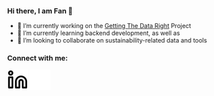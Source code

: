 ### Hi there, I am Fan 👋



- 🔭 I’m currently working on the [Getting The Data Right](https://www.en.plan.aau.dk/getting-the-data-right/) Project
- 🌱 I’m currently learning backend development, as well as 
- 👯 I’m looking to collaborate on sustainability-related data and tools

### Connect with me:

[![website](./img/linkedin-light.svg)](https://www.linkedin.com/in/fan-yang-b3b3a3145/)
[![website](./img/linkedin-dark.svg)](https://www.linkedin.com/in/fan-yang-b3b3a3145/)
&nbsp;&nbsp;
